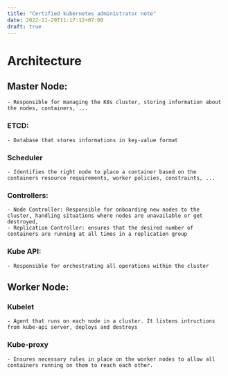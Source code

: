 ```yaml
---
title: "Certified kubernetes administrator note"
date: 2022-11-29T11:17:12+07:00
draft: true
---
```


# Architecture
## Master Node: 
    - Responsible for managing the K8s cluster, storing information about the nodes, containers, ...
### ETCD:
    - Database that stores informations in key-value format
### Scheduler
    - Identifies the right node to place a container based on the containers resource requirements, worker policies, constraints, ...
### Controllers:
    - Node Controller: Responsible for onboarding new nodes to the cluster, handling situations where nodes are unavailable or get destroyed, 
    - Replication Controller: ensures that the desired number of containers are running at all times in a replication group
### Kube API: 
    - Responsible for orchestrating all operations within the cluster
## Worker Node: 
### Kubelet
    - Agent that runs on each node in a cluster. It listens intructions from kube-api server, deploys and destroys
### Kube-proxy
    - Ensures necessary rules in place on the worker nodes to allow all containers running on them to reach each other.

